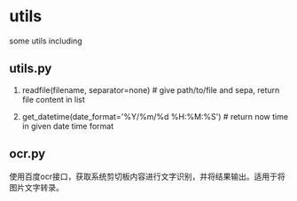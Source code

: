 # utils
some utils including

## utils.py
1. readfile(filename, separator=none)  # give path/to/file and sepa, return file content in list

2. get_datetime(date_format='%Y/%m/%d %H:%M:%S')  # return now time in given date time format

## ocr.py
使用百度ocr接口，获取系统剪切板内容进行文字识别，并将结果输出。适用于将图片文字转录。

